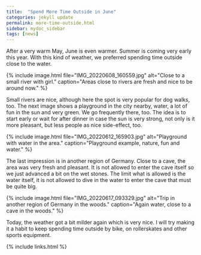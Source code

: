 ```yaml
---
title:  "Spend More Time Outside in June"
categories: jekyll update
permalink: more-time-outside.html
sidebar: mydoc_sidebar
tags: [news]
---
```


After a very warm May, June is even warmer. Summer is coming very early this year. With this kind of weather, we preferred spending time outside close to the water.

{% include image.html file="IMG_20220608_160559.jpg" alt="Close to a small river with girl." caption="Areas close to rivers are fresh and nice to be around now." %}

Small rivers are nice, although here the spot is very popular for dog walks, too. The next image shows a playground in the city nearby, water, a lot of fun in the sun and very green. We go frequently there, too. The idea is to start early or wait for after dinner in case the sun is very strong, not only is it more pleasant, but less people as nice side-effect, too.

{% include image.html file="IMG_20220612_165903.jpg" alt="Playground with water in the area." caption="Playground example, nature, fun and water." %}

The last impression is in another region of Germany. Close to a cave, the area was very fresh and pleasant. It is not allowed to enter the cave itself so we just advanced a bit on the wet stones. The limit what is allowed is the water itself, it is not allowed to dive in the water to enter the cave that must be quite big.

{% include image.html file="IMG_20220617_093329.jpg" alt="Trip in another region of Germany in the woods." caption="Again water, close to a cave in the woods." %}

Today, the weather got a bit milder again which is very nice. I will try making it a habit to keep spending time outside by bike, on rollerskates and other sports equipment.

{% include links.html %}
